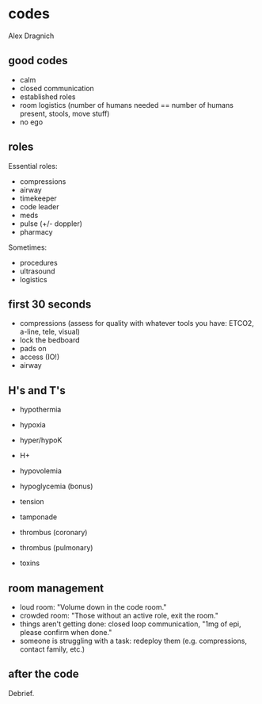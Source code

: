 # codes

Alex Dragnich


## good codes

- calm
- closed communication
- established roles
- room logistics (number of humans needed == number of humans present, stools, move stuff)
- no ego


## roles

Essential roles:

- compressions
- airway
- timekeeper
- code leader
- meds
- pulse (+/- doppler)
- pharmacy

Sometimes:

- procedures
- ultrasound
- logistics


## first 30 seconds

- compressions (assess for quality with whatever tools you have: ETCO2, a-line, tele, visual)
- lock the bedboard
- pads on 
- access (IO!)
- airway


## H's and T's

- hypothermia
- hypoxia
- hyper/hypoK
- H+
- hypovolemia
- hypoglycemia (bonus)

- tension
- tamponade
- thrombus (coronary)
- thrombus (pulmonary)
- toxins


## room management

- loud room: "Volume down in the code room."
- crowded room: "Those without an active role, exit the room."
- things aren't getting done: closed loop communication, "1mg of epi, please confirm when done."
- someone is struggling with a task: redeploy them (e.g. compressions, contact family, etc.)


## after the code

Debrief.

